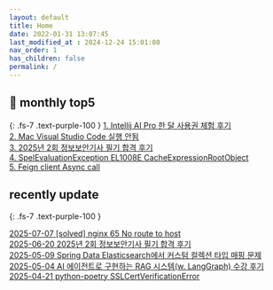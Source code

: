 ```yaml
---
layout: default
title: Home
date: 2022-01-31 13:07:45
last_modified_at : 2024-12-24 15:01:00
nav_order: 1
has_children: false
permalink: /
---
```


## 🌈 monthly top5
{: .fs-7 .text-purple-100 }
[1. Intellij AI Pro 한 달 사용권 체험 후기](./docs/clipping/ai/intellij_ai_pro_log.md)  
[2. Mac Visual Studio Code 실행 안됨](./docs/errors/visual_studio_code_problem.md)  
[3. 2025년 2회 정보보안기사 필기 합격 후기](./docs/etc/challenge/secure_test_2025_02.md)   
[4. SpelEvaluationException EL1008E CacheExpressionRootObject](./docs/errors/spelEvaluationException.md)    
[5. Feign client Async call](./docs/msa/feign/feignclient_async.md)  

## recently update
{: .fs-7 .text-purple-100 }

[2025-07-07 [solved] nginx 65 No route to host](./docs/msa/nginx/nginx_65_no_route_to_host.md)  
[2025-06-20 2025년 2회 정보보안기사 필기 합격 후기](./docs/etc/challenge/secure_test_2025_02.md)   
[2025-05-09 Spring Data Elasticsearch에서 커스텀 컬렉션 타입 매핑 문제](./docs/msa/elastic-search/spring_data_es_save_fail.md)  
[2025-05-04 AI 에이전트로 구현하는 RAG 시스템(w. LangGraph) 수강 후기](./docs/mooc/inflearn/inflearn_langgraph_rag.md)  
[2025-04-21 python-poetry SSLCertVerificationError](./docs/errors/python/poetry_ssl_certificate_error.md)  



